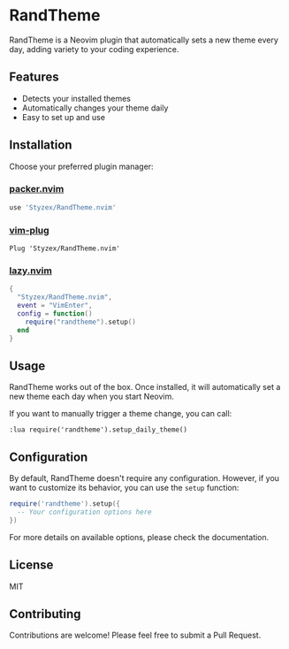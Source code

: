 # RandTheme

RandTheme is a Neovim plugin that automatically sets a new theme every day, adding variety to your coding experience.

## Features

- Detects your installed themes
- Automatically changes your theme daily
- Easy to set up and use

## Installation

Choose your preferred plugin manager:

### [packer.nvim](https://github.com/wbthomason/packer.nvim)

```lua
use 'Styzex/RandTheme.nvim'
```

### [vim-plug](https://github.com/junegunn/vim-plug)

```vim
Plug 'Styzex/RandTheme.nvim'
```

### [lazy.nvim](https://github.com/folke/lazy.nvim)

```lua
{
  "Styzex/RandTheme.nvim",
  event = "VimEnter",
  config = function()
    require("randtheme").setup()
  end
}
```

## Usage

RandTheme works out of the box. Once installed, it will automatically set a new theme each day when you start Neovim.

If you want to manually trigger a theme change, you can call:

```vim
:lua require('randtheme').setup_daily_theme()
```

## Configuration

By default, RandTheme doesn't require any configuration. However, if you want to customize its behavior, you can use the `setup` function:

```lua
require('randtheme').setup({
  -- Your configuration options here
})
```

For more details on available options, please check the documentation.

## License

MIT

## Contributing

Contributions are welcome! Please feel free to submit a Pull Request.
